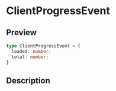 
      
# ClientProgressEvent

<div class="api-docs__section" data-reactroot="">

## Preview

</div><div class="api-docs__preview type" data-reactroot="">

```ts
type ClientProgressEvent = {
  loaded: number; 
  total: number; 
}
```

</div><div class="api-docs__section" data-reactroot="">

## Description

</div><div class="api-docs__description" data-reactroot=""><span class="api-docs__do-not-parse">



</span></div>